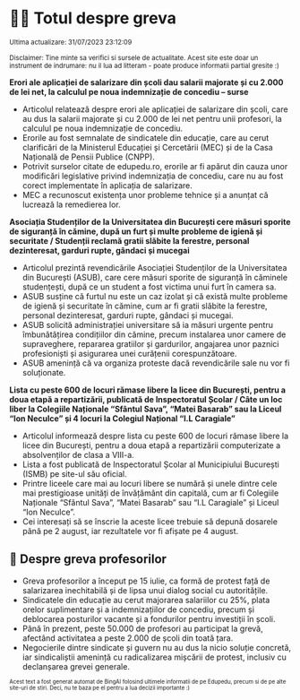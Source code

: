 # 👩‍🏫 Totul despre greva
<sub>Ultima actualizare: 31/07/2023 23:12:09</sub>

<sub>Disclaimer: Tine minte sa verifici si sursele de actualitate. Acest site este doar un instrument de indrumare: nu il lua ad litteram - poate produce informatii partial gresite :)</sub>

**Erori ale aplicației de salarizare din școli dau salarii majorate și cu 2.000 de lei net, la calculul pe noua indemnizație de concediu – surse**

- Articolul relatează despre erori ale aplicației de salarizare din școli, care au dus la salarii majorate și cu 2.000 de lei net pentru unii profesori, la calculul pe noua indemnizație de concediu.
- Erorile au fost semnalate de sindicatele din educație, care au cerut clarificări de la Ministerul Educației și Cercetării (MEC) și de la Casa Națională de Pensii Publice (CNPP).
- Potrivit surselor citate de edupedu.ro, erorile ar fi apărut din cauza unor modificări legislative privind indemnizația de concediu, care nu au fost corect implementate în aplicația de salarizare.
- MEC a recunoscut existența unor probleme tehnice și a anunțat că lucrează la remedierea lor.

**Asociația Studenților de la Universitatea din București cere măsuri sporite de siguranță în cămine, după un furt și multe probleme de igienă și securitate / Studenții reclamă gratii slăbite la ferestre, personal dezinteresat, garduri rupte, gândaci și mucegai**

- Articolul prezintă revendicările Asociației Studenților de la Universitatea din București (ASUB), care cere măsuri sporite de siguranță în căminele studențești, după ce un student a fost victima unui furt în camera sa.
- ASUB susține că furtul nu este un caz izolat și că există multe probleme de igienă și securitate în cămine, cum ar fi gratii slăbite la ferestre, personal dezinteresat, garduri rupte, gândaci și mucegai.
- ASUB solicită administrației universitare să ia măsuri urgente pentru îmbunătățirea condițiilor din cămine, precum instalarea unor camere de supraveghere, repararea gratiilor și gardurilor, angajarea unor paznici profesioniști și asigurarea unei curățenii corespunzătoare.
- ASUB amenință că va organiza proteste dacă revendicările sale nu vor fi soluționate.

**Lista cu peste 600 de locuri rămase libere la licee din București, pentru a doua etapă a repartizării, publicată de Inspectoratul Școlar / Câte un loc liber la Colegiile Naționale “Sfântul Sava”, “Matei Basarab” sau la Liceul “Ion Neculce” și 4 locuri la Colegiul Național “I.L Caragiale”**

- Articolul informează despre lista cu peste 600 de locuri rămase libere la licee din București, pentru a doua etapă a repartizării computerizate a absolvenților de clasa a VIII-a.
- Lista a fost publicată de Inspectoratul Școlar al Municipiului București (ISMB) pe site-ul său oficial.
- Printre liceele care mai au locuri libere se numără și unele dintre cele mai prestigioase unități de învățământ din capitală, cum ar fi Colegiile Naționale “Sfântul Sava”, “Matei Basarab” sau “I.L Caragiale” și Liceul “Ion Neculce”.
- Cei interesați să se înscrie la aceste licee trebuie să depună dosarele până pe 2 august, iar rezultatele vor fi afișate pe 4 august.

## 🏫 Despre greva profesorilor

- Greva profesorilor a început pe 15 iulie, ca formă de protest față de salarizarea inechitabilă și de lipsa unui dialog social cu autoritățile.
- Sindicatele din educație au cerut majorarea salariilor cu 25%, plata orelor suplimentare și a indemnizațiilor de concediu, precum și deblocarea posturilor vacante și a fondurilor pentru investiții în școli.
- Până în prezent, peste 50.000 de profesori au participat la grevă, afectând activitatea a peste 2.000 de școli din toată țara.
- Negocierile dintre sindicate și guvern nu au dus la nicio soluție concretă, iar sindicaliștii amenință cu radicalizarea mișcării de protest, inclusiv cu declanșarea grevei generale.


<sub><sub>Acest text a fost generat automat de BingAI folosind ultimele informatii de pe Edupedu, precum si de pe alte site-uri de stiri. Deci, nu te baza pe el pentru a lua decizii importante :)</sub></sub>
